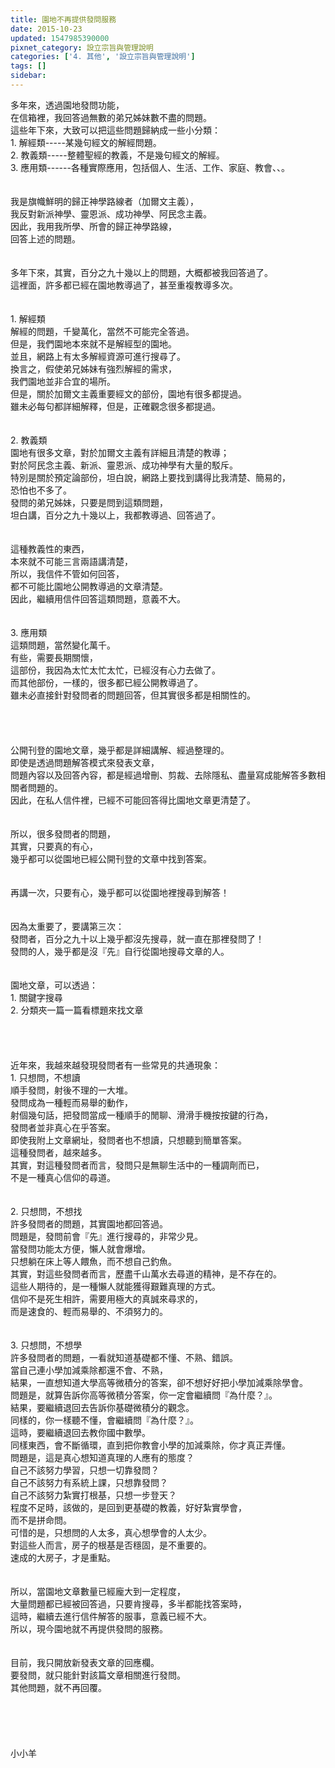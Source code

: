 ```yaml
---
title: 園地不再提供發問服務
date: 2015-10-23
updated: 1547985390000
pixnet_category: 設立宗旨與管理說明
categories: ['4. 其他', '設立宗旨與管理說明']
tags: []
sidebar: 
---
```


<p>多年來，透過園地發問功能，<br/>在信箱裡，我回答過無數的弟兄姊妹數不盡的問題。<br/><!--more-->這些年下來，大致可以把這些問題歸納成一些小分類：<br/>1.	解經類-----某幾句經文的解經問題。<br/>2.	教義類-----整體聖經的教義，不是幾句經文的解經。<br/>3.	應用類------各種實際應用，包括個人、生活、工作、家庭、教會、、。<br/><br/><br/>我是旗幟鮮明的歸正神學路線者（加爾文主義），<br/>我反對新派神學、靈恩派、成功神學、阿民念主義。<br/>因此，我用我所學、所會的歸正神學路線，<br/>回答上述的問題。<br/><br/><br/>多年下來，其實，百分之九十幾以上的問題，大概都被我回答過了。<br/>這裡面，許多都已經在園地教導過了，甚至重複教導多次。<br/><br/><br/>1.	解經類<br/>解經的問題，千變萬化，當然不可能完全答過。<br/>但是，我們園地本來就不是解經型的園地。<br/>並且，網路上有太多解經資源可進行搜尋了。<br/>換言之，假使弟兄姊妹有強烈解經的需求，<br/>我們園地並非合宜的場所。<br/>但是，關於加爾文主義重要經文的部份，園地有很多都提過。<br/>雖未必每句都詳細解釋，但是，正確觀念很多都提過。<br/><br/><br/>2.	教義類<br/>園地有很多文章，對於加爾文主義有詳細且清楚的教導；<br/>對於阿民念主義、新派、靈恩派、成功神學有大量的駁斥。<br/>特別是關於預定論部份，坦白說，網路上要找到講得比我清楚、簡易的，<br/>恐怕也不多了。<br/>發問的弟兄姊妹，只要是問到這類問題，<br/>坦白講，百分之九十幾以上，我都教導過、回答過了。<br/><br/><br/>這種教義性的東西，<br/>本來就不可能三言兩語講清楚，<br/>所以，我信件不管如何回答，<br/>都不可能比園地公開教導過的文章清楚。<br/>因此，繼續用信件回答這類問題，意義不大。<br/><br/><br/>3.	應用類<br/>這類問題，當然變化萬千。<br/>有些，需要長期關懷，<br/>這部份，我因為太忙太忙太忙，已經沒有心力去做了。<br/>而其他部份，一樣的，很多都已經公開教導過了。<br/>雖未必直接針對發問者的問題回答，但其實很多都是相關性的。<br/><br/><br/><br/><br/>公開刊登的園地文章，幾乎都是詳細講解、經過整理的。<br/>即使是透過問題解答模式來發表文章，<br/>問題內容以及回答內容，都是經過增刪、剪裁、去除隱私、盡量寫成能解答多數相關者問題的。<br/>因此，在私人信件裡，已經不可能回答得比園地文章更清楚了。<br/><br/><br/>所以，很多發問者的問題，<br/>其實，只要真的有心，<br/>幾乎都可以從園地已經公開刊登的文章中找到答案。<br/><br/><br/>再講一次，只要有心，幾乎都可以從園地裡搜尋到解答！<br/><br/><br/>因為太重要了，要講第三次：<br/>發問者，百分之九十以上幾乎都沒先搜尋，就一直在那裡發問了！<br/>發問的人，幾乎都是沒『先』自行從園地搜尋文章的人。<br/><br/><br/>園地文章，可以透過：<br/>1.	關鍵字搜尋<br/>2.	分類夾一篇一篇看標題來找文章<br/><br/><br/><br/><br/>近年來，我越來越發現發問者有一些常見的共通現象：<br/>1.	只想問，不想讀<br/>順手發問，射後不理的一大堆。<br/>發問成為一種輕而易舉的動作，<br/>射個幾句話，把發問當成一種順手的閒聊、滑滑手機按按鍵的行為，<br/>發問者並非真心在乎答案。<br/>即使我附上文章網址，發問者也不想讀，只想聽到簡單答案。<br/>這種發問者，越來越多。<br/>其實，對這種發問者而言，發問只是無聊生活中的一種調劑而已，<br/>不是一種真心信仰的尋道。<br/><br/><br/>2.	只想問，不想找<br/>許多發問者的問題，其實園地都回答過。<br/>問題是，發問前會『先』進行搜尋的，非常少見。<br/>當發問功能太方便，懶人就會爆增。<br/>只想躺在床上等人餵魚，而不想自己釣魚。<br/>其實，對這些發問者而言，歷盡千山萬水去尋道的精神，是不存在的。<br/>這些人期待的，是一種懶人就能獲得艱難真理的方式。<br/>信仰不是死生相許，需要用極大的真誠來尋求的，<br/>而是速食的、輕而易舉的、不須努力的。<br/><br/><br/>3.	只想問，不想學<br/>許多發問者的問題，一看就知道基礎都不懂、不熟、錯誤。<br/>當自己連小學加減乘除都還不會、不熟，<br/>結果，一直想知道大學高等微積分的答案，卻不想好好把小學加減乘除學會。<br/>問題是，就算告訴你高等微積分答案，你一定會繼續問『為什麼？』。<br/>結果，要繼續退回去告訴你基礎微積分的觀念。<br/>同樣的，你一樣聽不懂，會繼續問『為什麼？』。<br/>這時，要繼續退回去教你國中數學。<br/>同樣東西，會不斷循環，直到把你教會小學的加減乘除，你才真正弄懂。<br/>問題是，這是真心想知道真理的人應有的態度？<br/>自己不該努力學習，只想一切靠發問？<br/>自己不該努力有系統上課，只想靠發問？<br/>自己不該努力紮實打根基，只想一步登天？<br/>程度不足時，該做的，是回到更基礎的教義，好好紮實學會，<br/>而不是拼命問。<br/>可惜的是，只想問的人太多，真心想學會的人太少。<br/>對這些人而言，房子的根基是否穩固，是不重要的。<br/>速成的大房子，才是重點。<br/><br/><br/>所以，當園地文章數量已經龐大到一定程度，<br/>大量問題都已經被回答過，只要肯搜尋，多半都能找答案時，<br/>這時，繼續去進行信件解答的服事，意義已經不大。<br/>所以，現今園地就不再提供發問的服務。<br/><br/><br/>目前，我只開放新發表文章的回應欄。<br/>要發問，就只能針對該篇文章相關進行發問。<br/>其他問題，就不再回覆。<br/><br/><br/><br/><br/><br/>小小羊<br/><br/><br/><br/><br/></p>